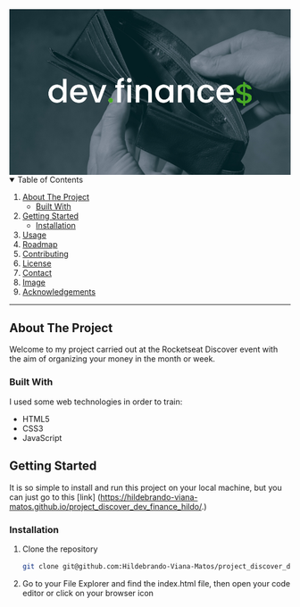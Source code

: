  <a href="https://github.com/Hildebrando-Viana-Matos/project_discover_dev_finance_hildo">
    <img align="center" src="https://github.com/Hildebrando-Viana-Matos/project_discover_dev_finance_hildo/blob/main/assets/readme-img-devfinance.png" alt="banner dev.finance">
 </a>
 
<details open="open">
  <summary>Table of Contents</summary>
  <ol>
    <li>
      <a href="#about-the-project">About The Project</a>
      <ul>
        <li><a href="#built-with">Built With</a></li>
      </ul>
    </li>
    <li>
      <a href="#getting-started">Getting Started</a>
      <ul>
        <li><a href="#installation">Installation</a></li>
      </ul>
    </li>
    <li><a href="#usage">Usage</a></li>
    <li><a href="#roadmap">Roadmap</a></li>
    <li><a href="#contributing">Contributing</a></li>
    <li><a href="#license">License</a></li>
    <li><a href="#contact">Contact</a></li>
    <li><a href="#image">Image</a></li>
    <li><a href="#acknowledgements">Acknowledgements</a></li>
  </ol>
</details>

<hr>

## About The Project
<p>Welcome to my project carried out at the Rocketseat Discover event with the aim of organizing your money in the month or week.</p>

### Built With
I used some web technologies in order to train:
* HTML5
* CSS3
* JavaScript

## Getting Started
It is so simple to install and run this project on your local machine, but you can just go to this [link] (https://hildebrando-viana-matos.github.io/project_discover_dev_finance_hildo/.)
### Installation
1. Clone the repository
   ```sh
   git clone git@github.com:Hildebrando-Viana-Matos/project_discover_dev_finance_hildo.git
   ```
2. Go to your File Explorer and find the index.html file, then open your code editor or click on your browser icon

   
